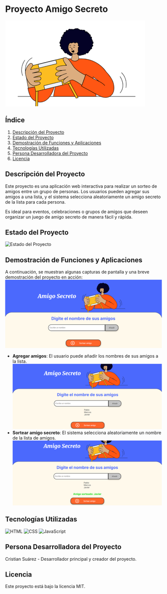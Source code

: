 # Proyecto Amigo Secreto

![Portada del Proyecto](assets/amigo-secreto.png)

## Índice

1. [Descripción del Proyecto](#descripción-del-proyecto)
2. [Estado del Proyecto](#estado-del-proyecto)
3. [Demostración de Funciones y Aplicaciones](#demostración-de-funciones-y-aplicaciones)
4. [Tecnologías Utilizadas](#tecnologías-utilizadas)
5. [Persona Desarrolladora del Proyecto](#persona-desarrolladora-del-proyecto)
6. [Licencia](#licencia)

## Descripción del Proyecto

Este proyecto es una aplicación web interactiva para realizar un sorteo de amigos entre un grupo de personas. Los usuarios pueden agregar sus amigos a una lista, y el sistema selecciona aleatoriamente un amigo secreto de la lista para cada persona.

Es ideal para eventos, celebraciones o grupos de amigos que deseen organizar un juego de amigo secreto de manera fácil y rápida.

## Estado del Proyecto

![Estado del Proyecto](https://img.shields.io/badge/Estado-Completado-brightgreen)

## Demostración de Funciones y Aplicaciones

A continuación, se muestran algunas capturas de pantalla y una breve demostración del proyecto en acción:
![Vista principal](assets/vista-principal.png)

- **Agregar amigos**: El usuario puede añadir los nombres de sus amigos a la lista.
![Agregar amigos](assets/agregar-amigo.png)
- **Sortear amigo secreto**: El sistema selecciona aleatoriamente un nombre de la lista de amigos.
![Sortear amigo](assets/sortear-amigo.png)

## Tecnologías Utilizadas

![HTML](https://img.shields.io/badge/HTML5-E34F26?style=for-the-badge&logo=html5&logoColor=white)
![CSS](https://img.shields.io/badge/CSS3-1572B6?style=for-the-badge&logo=css3&logoColor=white)
![JavaScript](https://img.shields.io/badge/JavaScript-F7DF1E?style=for-the-badge&logo=javascript&logoColor=black)

## Persona Desarrolladora del Proyecto
Cristian Suárez - Desarrollador principal y creador del proyecto.

## Licencia

Este proyecto está bajo la licencia MIT.

